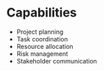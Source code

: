 # Capabilities

- Project planning
- Task coordination
- Resource allocation
- Risk management
- Stakeholder communication
